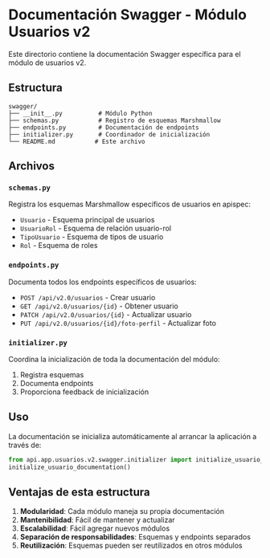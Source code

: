 # Documentación Swagger - Módulo Usuarios v2

Este directorio contiene la documentación Swagger específica para el módulo de usuarios v2.

## Estructura

```
swagger/
├── __init__.py          # Módulo Python
├── schemas.py           # Registro de esquemas Marshmallow
├── endpoints.py         # Documentación de endpoints
├── initializer.py       # Coordinador de inicialización
└── README.md           # Este archivo
```

## Archivos

### `schemas.py`
Registra los esquemas Marshmallow específicos de usuarios en apispec:
- `Usuario` - Esquema principal de usuarios
- `UsuarioRol` - Esquema de relación usuario-rol
- `TipoUsuario` - Esquema de tipos de usuario
- `Rol` - Esquema de roles

### `endpoints.py`
Documenta todos los endpoints específicos de usuarios:
- `POST /api/v2.0/usuarios` - Crear usuario
- `GET /api/v2.0/usuarios/{id}` - Obtener usuario
- `PATCH /api/v2.0/usuarios/{id}` - Actualizar usuario
- `PUT /api/v2.0/usuarios/{id}/foto-perfil` - Actualizar foto

### `initializer.py`
Coordina la inicialización de toda la documentación del módulo:
1. Registra esquemas
2. Documenta endpoints
3. Proporciona feedback de inicialización

## Uso

La documentación se inicializa automáticamente al arrancar la aplicación a través de:
```python
from api.app.usuarios.v2.swagger.initializer import initialize_usuario_documentation
initialize_usuario_documentation()
```

## Ventajas de esta estructura

1. **Modularidad**: Cada módulo maneja su propia documentación
2. **Mantenibilidad**: Fácil de mantener y actualizar
3. **Escalabilidad**: Fácil agregar nuevos módulos
4. **Separación de responsabilidades**: Esquemas y endpoints separados
5. **Reutilización**: Esquemas pueden ser reutilizados en otros módulos 